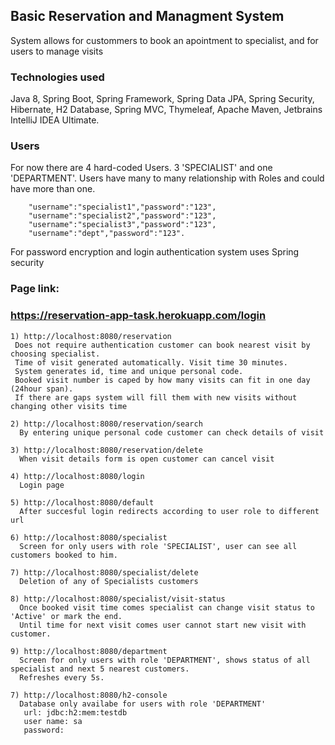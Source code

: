 ## Basic Reservation and Managment System 
System allows for custommers to book an apointment to specialist, and for users to manage visits 

### Technologies used
Java 8,
Spring Boot, 
Spring Framework, 
Spring Data JPA,
Spring Security,
Hibernate,
H2 Database,
Spring MVC,
Thymeleaf,
Apache Maven,
Jetbrains IntelliJ IDEA Ultimate.

### Users
For now there are 4 hard-coded Users. 3 'SPECIALIST' and one 'DEPARTMENT'.
Users have many to many relationship with Roles and could have more than one.
```
    "username":"specialist1","password":"123",
    "username":"specialist2","password":"123",
    "username":"specialist3","password":"123",
    "username":"dept","password":"123".
```
For password encryption and login authentication system uses Spring security

### Page link:
### https://reservation-app-task.herokuapp.com/login

```
1) http://localhost:8080/reservation
 Does not require authentication customer can book nearest visit by choosing specialist. 
 Time of visit generated automatically. Visit time 30 minutes.
 System generates id, time and unique personal code.
 Booked visit number is caped by how many visits can fit in one day (24hour span).
 If there are gaps system will fill them with new visits without changing other visits time
  
2) http://localhost:8080/reservation/search
  By entering unique personal code customer can check details of visit
  
3) http://localhost:8080/reservation/delete
  When visit details form is open customer can cancel visit

4) http://localhost:8080/login
  Login page
  
5) http://localhost:8080/default
  After succesful login redirects according to user role to different url
  
6) http://localhost:8080/specialist
  Screen for only users with role 'SPECIALIST', user can see all customers booked to him.

7) http://localhost:8080/specialist/delete
  Deletion of any of Specialists customers
  
8) http://localhost:8080/specialist/visit-status
  Once booked visit time comes specialist can change visit status to 'Active' or mark the end. 
  Until time for next visit comes user cannot start new visit with customer.
 
9) http://localhost:8080/department
  Screen for only users with role 'DEPARTMENT', shows status of all specialist and next 5 nearest customers.
  Refreshes every 5s.
 
7) http://localhost:8080/h2-console
  Database only availabe for users with role 'DEPARTMENT'
   url: jdbc:h2:mem:testdb
   user name: sa
   password: 
```
